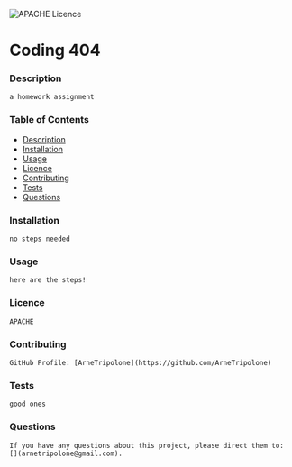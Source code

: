 
![APACHE Licence](https://img.shields.io/badge/Licence-APACHE-blue)


# Coding 404


### Description
    a homework assignment


### Table of Contents
- [Description](#Description)
- [Installation](#Installation)
- [Usage](#Usage)
- [Licence](#Licence)
- [Contributing](#Contributing)
- [Tests](#Tests)
- [Questions](#Questions)

### Installation
    no steps needed


### Usage
    here are the steps!


### Licence
    APACHE


### Contributing 
    GitHub Profile: [ArneTripolone](https://github.com/ArneTripolone)


### Tests
    good ones


### Questions
    If you have any questions about this project, please direct them to: [](arnetripolone@gmail.com).

